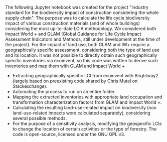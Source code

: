 The following Jupyter notebook was created for the project "Industry standard for the biodiversity impact of construction considering the whole supply chain". The purpose was to calculate the life cycle biodiversity impact of various construction materials (and of whole buildings) considering the most up-to-date LCIA methodology. We considered both Impact World + and GLAM (Global Guidance for Life Cycle Impact Assessment Indicators and Methods, still under development at the time of the project). For the impact of land use, both GLAM and IW+ require a geographically specific assessment, considering both the type of land use and its location. It was not possible to directly obtain such geographically specific inventories via ecoinvent, so this code was written to derive such inventories and map them with GLAM and Impact World +
- Extracting geographically specific LCI from ecoinvent with Brightway2 (largely based on preexisting code shared by Chris Mutel on Stackexchange).
- Automating the process to run on an entire folder.
- Mapping the extracted inventories with appropriate land occupation and transformation characterization factors from GLAM and Impact World +.
- Calculating the resulting land-use-related impact on biodiversity (non land-use-related impacts were calculated separately), considering several possible methods.
- For the purpose of a sensitivity analysis, modifying the geospecific LCIs to change the location of certain activities or the type of forestry.
The code is open-source, licensed under the GNU GPL v3.
